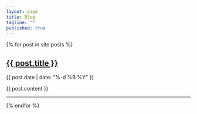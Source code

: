 ```yaml
---
layout: page
title: Blog
tagline: ""
published: true
---
```


{% for post in site.posts %}

  <article class="unit-article layout-post">
  	<h2><a href="{{ post.url }}">{{ post.title }}</a></h2>
      <!--<span class="glyphicon glyphicon-tag">{{ post.category }}</span>-->
      <p class="date"><time datetime="{{ post.date | date: "%Y-%m-%d" }}">{{ post.date | date: "%-d %B %Y" }}</time></p>
      {{ post.content }}
  </article>
  <hr>

{% endfor %}